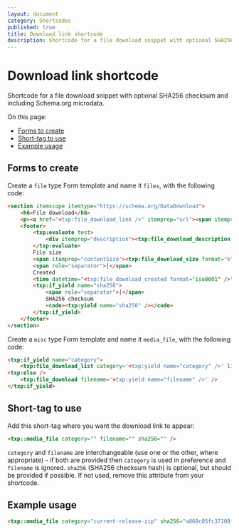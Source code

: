 ```yaml
---
layout: document
category: Shortcodes
published: true
title: Download link shortcode
description: Shortcode for a file download snippet with optional SHA256 checksum and including Schema.org microdata.
---
```


# Download link shortcode

Shortcode for a file download snippet with optional SHA256 checksum and including Schema.org microdata.

On this page:

* [Forms to create](forms-to-create)
* [Short-tag to use](short-tag-to-use)
* [Example usage](example-usage)

## Forms to create

Create a `file` type Form template and name it `files`, with the following code:

~~~ html
<section itemscope itemtype="https://schema.org/DataDownload">
    <h6>File download</h6>
    <p><a href="<txp:file_download_link />" itemprop="url"><span itemprop="name"><txp:file_download_name /></span></a></p>
    <footer>
        <txp:evaluate test>
            <div itemprop="description"><txp:file_download_description /></div>
        </txp:evaluate>
        File size
        <span itemprop="contentSize"><txp:file_download_size format="k" decimals="0" /></span>
        <span role="separator">|</span>
        Created
        <time datetime="<txp:file_download_created format="iso8601" />" itemprop="dateCreated"><txp:file_download_created format="%d %b %Y" /></time>
        <txp:if_yield name="sha256">
            <span role="separator">|</span>
            SHA256 checksum
            <code><txp:yield name="sha256" /></code>
        </txp:if_yield>
    </footer>
</section>
~~~

Create a `misc` type Form template and name it `media_file`, with the following code:

~~~ html
<txp:if_yield name="category">
    <txp:file_download_list category='<txp:yield name="category" />' limit="1" break="" sort="created desc" />
<txp:else />
    <txp:file_download filename='<txp:yield name="filename" />' />
</txp:if_yield>
~~~

## Short-tag to use

Add this short-tag where you want the download link to appear:

~~~ html
<txp::media_file category="" filename="" sha256="" />
~~~

`category` and `filename` are interchangeable (use one or the other, where appropriate) - if both are provided then `category` is used in preference and `filename` is ignored. `sha256` (SHA256 checksum hash) is optional, but should be provided if possible. If not used, remove this attribute from your shortcode.

## Example usage

~~~ html
<txp::media_file category="current-release-zip" sha256="a868c05fc37108f2bb5e878cfbcdc61a82ce2646c4676cccb8105a6c6277be7a" />
~~~
